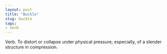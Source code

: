 ```yaml
---
layout: post
title: "Buckle"
slug: buckle
tags:
- verb
---
```


Verb. To distort or collapse under physical pressure; especially, of a slender structure in compression.
